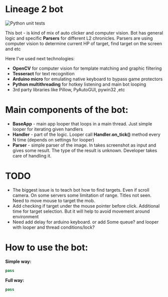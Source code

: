 # Lineage 2 bot 

![Python unit tests](https://github.com/lebedynskyi/L2Bot/actions/workflows/main.yaml/badge.svg)

This bot - is kind of mix of auto clicker and computer vision.
Bot has general logic and specific **Parsers** for different L2 chronicles. Parsers are using computer vision to determine current HP of target, find target on the screen and etc  

Here I've used next technologies:

* **OpenCV** for computer vision for template matching and graphic filtering 
* **Tesseract** for text recognition
* **Arduino micro** for emulating native keyboard to bypass game protectors
* **Python multithreading** for hotkey listening and main bot looping
* 3rd party libraries like Pillow, PyAutoGUI, pywin32 ,etc

# Main components of the bot:
* **BaseApp** - main app looper that loops in a main thread. Just simple looper for  iterating given handlers
* **Handler** - part of the logic. Looper call **Handler.on_tick()** method every N time (depends on settings for looper)
* **Parser** - simple parser of the image. In takes screenshot as input and gives some result. The type of the result is unknown. Developer takes care of handling it.

# TODO
* The biggest issue is to teach bot how to find targets. Even if scroll camera. On some servers some limitation of range. Titles not seen. Need to move mouse to target the mob.
* Add checking if target under the mouse pointer before click. Additional time for target selection. But it will help to avoid movement around environment
* Need add delay for arduino keyboard. or add Some queue? and looper with looper and thread conditions/lock?


# How to use the bot:

**Simple way:**
```python
pass
```

**Full way:**
```python
pass
```
